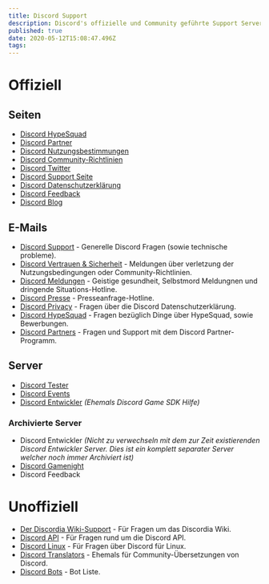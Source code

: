 ```yaml
---
title: Discord Support
description: Discord's offizielle und Community geführte Support Server
published: true
date: 2020-05-12T15:08:47.496Z
tags: 
---
```


# Offiziell
## Seiten
- [Discord HypeSquad](https://discordapp.com/hypesquad)
- [Discord Partner](https://discordapp.com/partners)
- [Discord Nutzungsbestimmungen](https://discordapp.com/terms)
- [Discord Community-Richtlinien](https://discordapp.com/guidelines)
- [Discord Twitter](https://twitter.com/discord)
- [Discord Support Seite](https://support.discordapp.com/hc/de)
- [Discord Datenschutzerklärung](https://discordapp.com/privacy)
- [Discord Feedback](https://support.discordapp.com/hc/de/community/topics)
- [Discord Blog](https://blog.discordapp.com)

## E-Mails
- [Discord Support](mailto:support@discordapp.com) - Generelle Discord Fragen (sowie technische probleme).
- [Discord Vertrauen & Sicherheit](mailto:abuse@discordapp.com) - Meldungen über verletzung der Nutzungsbedingungen oder Community-Richtlinien.
- [Discord Meldungen](mailto:reports@discordapp.com) - Geistige gesundheit, Selbstmord Meldungnen und dringende Situations-Hotline.
- [Discord Presse](mailto:press@discordapp.com) - Presseanfrage-Hotline.
- [Discord Privacy](mailto:privacy@discordapp.com) - Fragen über die Discord Datenschutzerklärung.
- [Discord HypeSquad](mailto:hypesquad@discordapp.com) - Fragen bezüglich Dinge über HypeSquad, sowie Bewerbungen.
- [Discord Partners](mailto:partners@discordapp.com) - Fragen und Support mit dem Discord Partner-Programm.

## Server
- [Discord Tester](https://discord.gg/discord-testers)
- [Discord Events](https://discord.gg/discord-events)
- [Discord Entwickler](https://discord.gg/discord-developers) *(Ehemals Discord Game SDK Hilfe)*

### Archivierte Server
- Discord Entwickler *(Nicht zu verwechseln mit dem zur Zeit existierenden Discord Entwickler Server. Dies ist ein komplett separater Server welcher noch immer Archiviert ist)*
- [Discord Gamenight](https://discord.gg/gamenight)
- Discord Feedback

# Unoffiziell
- [Der Discordia Wiki-Support](https://discord.gg/ZRJ9Ghh) - Für Fragen um das Discordia Wiki.
- [Discord API](https://discord.gg/discord-api) - Für Fragen rund um die Discord API.
- [Discord Linux](https://discord.gg/discord-linux) - Für Fragen über Discord für Linux.
- [Discord Translators](https://discord.gg/mmfyqEQ) - Ehemals für Community-Übersetzungen von Discord.
- [Discord Bots](https://discord.gg/0cDvIgU2voWn4BaD) - Bot Liste.